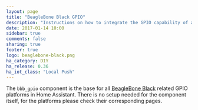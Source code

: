 ```yaml
---
layout: page
title: "BeagleBone Black GPIO"
description: "Instructions on how to integrate the GPIO capability of a BeagleBone Black into Home Assistant."
date: 2017-01-14 10:00
sidebar: true
comments: false
sharing: true
footer: true
logo: beaglebone-black.png
ha_category: DIY
ha_release: 0.36
ha_iot_class: "Local Push"
---
```


The `bbb_gpio` component is the base for all [BeagleBone Black](https://beagleboard.org/black) related GPIO platforms in Home Assistant.
There is no setup needed for the component itself, for the platforms please check their corresponding pages.
